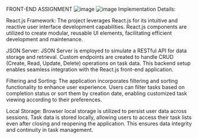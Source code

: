  FRONT-END ASSIGNMENT 
![image](https://github.com/aakankshaverma42/Todolist_Task/assets/92093809/ab229b14-0cc9-407f-8284-f9fa461de5b6)
![image](https://github.com/aakankshaverma42/Todolist_Task/assets/92093809/9bd49187-d981-4cbf-8192-5f5afe116634)
Implementation Details:

React.js Framework: The project leverages React.js for its intuitive and reactive user interface development capabilities. React.js components are utilized to create modular, reusable UI elements, facilitating efficient development and maintenance.

JSON Server: JSON Server is employed to simulate a RESTful API for data storage and retrieval. Custom endpoints are created to handle CRUD (Create, Read, Update, Delete) operations on task data. This backend setup enables seamless integration with the React.js front-end application.

Filtering and Sorting: The application incorporates filtering and sorting functionality to enhance user experience. Users can filter tasks based on completion status or sort them by creation date, enabling customized task viewing according to their preferences.

Local Storage: Browser local storage is utilized to persist user data across sessions. Task data is stored locally, allowing users to access their task lists even after closing and reopening the application. This ensures data integrity and continuity in task management.
